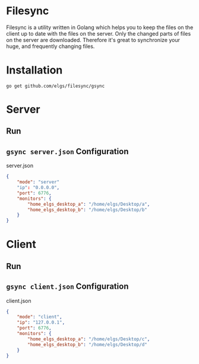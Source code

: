 Filesync
===
Filesync is a utility written in Golang which helps you to keep the files on the client up to date with the files on the server. Only the changed parts of files on the server are downloaded. Therefore it's great to synchronize your huge, and frequently changing files.

Installation
===
`go get github.com/elgs/filesync/gsync`

Server
===
Run
---
`gsync server.json`
Configuration
---
server.json
```json
{
	"mode": "server"
    "ip": "0.0.0.0",
    "port": 6776,
    "monitors": {
        "home_elgs_desktop_a": "/home/elgs/Desktop/a",
        "home_elgs_desktop_b": "/home/elgs/Desktop/b"
    }
}
```


Client
===
Run
---
`gsync client.json`
Configuration
---
client.json
```json
{
	"mode": "client",
    "ip": "127.0.0.1",
    "port": 6776,
    "monitors": {
        "home_elgs_desktop_a": "/home/elgs/Desktop/c",
        "home_elgs_desktop_b": "/home/elgs/Desktop/d"
    }
}
```
